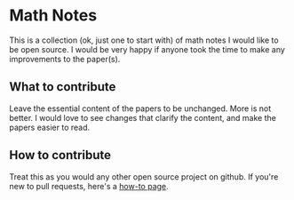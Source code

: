 Math Notes
==========

This is a collection
(ok, just one to start with)
of math notes I would like
to be open source.
I would be very happy if
anyone took the time to make
any improvements to the paper(s).

What to contribute
------------------

Leave the essential content
of the papers to be unchanged.
More is not better.
I would love to see changes that
clarify the content, and make
the papers easier to read.

How to contribute
-----------------

Treat this as you would any other
open source project on github.
If you're new to pull requests,
here's a
[how-to page](http://help.github.com/pull-requests/).


